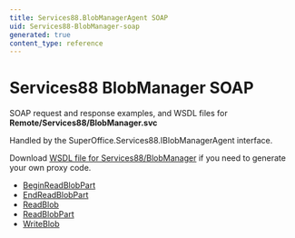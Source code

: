 ```yaml
---
title: Services88.BlobManagerAgent SOAP
uid: Services88-BlobManager-soap
generated: true
content_type: reference
---
```


# Services88 BlobManager SOAP

SOAP request and response examples, and WSDL files for **Remote/Services88/BlobManager.svc**

Handled by the <see cref="T:SuperOffice.Services88.IBlobManagerAgent">SuperOffice.Services88.IBlobManagerAgent</see> interface.



Download [WSDL file for Services88/BlobManager](../Services88-BlobManager.md) if you need to generate your own proxy code.

* [BeginReadBlobPart](BeginReadBlobPart.md)
* [EndReadBlobPart](EndReadBlobPart.md)
* [ReadBlob](ReadBlob.md)
* [ReadBlobPart](ReadBlobPart.md)
* [WriteBlob](WriteBlob.md)

